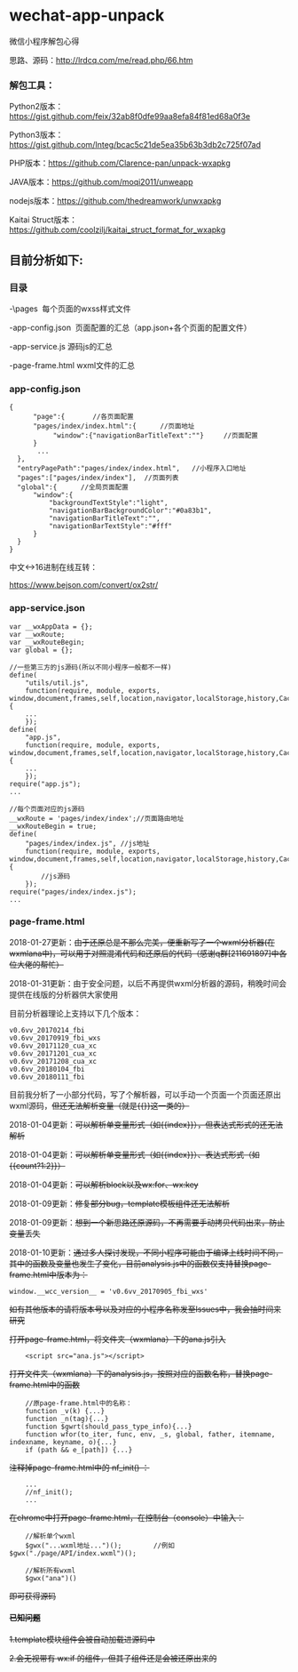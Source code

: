 # wechat-app-unpack
微信小程序解包心得

思路、源码：http://lrdcq.com/me/read.php/66.htm

### 解包工具：

Python2版本：https://gist.github.com/feix/32ab8f0dfe99aa8efa84f81ed68a0f3e

Python3版本：https://gist.github.com/Integ/bcac5c21de5ea35b63b3db2c725f07ad

PHP版本：https://github.com/Clarence-pan/unpack-wxapkg

JAVA版本：https://github.com/moqi2011/unweapp

nodejs版本：https://github.com/thedreamwork/unwxapkg

Kaitai Struct版本：https://github.com/coolzilj/kaitai_struct_format_for_wxapkg


## 目前分析如下:

### 目录

-\pages  每个页面的wxss样式文件

-app-config.json  页面配置的汇总（app.json+各个页面的配置文件）

-app-service.js 源码js的汇总

-page-frame.html  wxml文件的汇总

### app-config.json

    {
          "page":{       //各页面配置
          "pages/index/index.html":{      //页面地址
               "window":{"navigationBarTitleText":""}     //页面配置
          }
           ...
      },
      "entryPagePath":"pages/index/index.html",   //小程序入口地址
      "pages":["pages/index/index"],  //页面列表
      "global":{      //全局页面配置
          "window":{
              "backgroundTextStyle":"light",
              "navigationBarBackgroundColor":"#0a83b1",
              "navigationBarTitleText":"",
              "navigationBarTextStyle":"#fff"
          }
      }
    }

中文<->16进制在线互转：

https://www.bejson.com/convert/ox2str/

### app-service.json

    var __wxAppData = {};
    var __wxRoute;
    var __wxRouteBegin;
    var global = {};

    //一些第三方的js源码(所以不同小程序一般都不一样)
    define(
        "utils/util.js", 
        function(require, module, exports, window,document,frames,self,location,navigator,localStorage,history,Caches,screen,alert,confirm,prompt,XMLHttpRequest,WebSocket,Reporter,webkit,WeixinJSCore){
        ...
        });
    define(
        "app.js", 
        function(require, module, exports, window,document,frames,self,location,navigator,localStorage,history,Caches,screen,alert,confirm,prompt,XMLHttpRequest,WebSocket,Reporter,webkit,WeixinJSCore){
        ...
        });
    require("app.js");
    ...

    //每个页面对应的js源码
    __wxRoute = 'pages/index/index';//页面路由地址
    __wxRouteBegin = true; 
    define(
        "pages/index/index.js", //js地址
        function(require, module, exports, window,document,frames,self,location,navigator,localStorage,history,Caches,screen,alert,confirm,prompt,XMLHttpRequest,WebSocket,Reporter,webkit,WeixinJSCore){
            //js源码
        });
    require("pages/index/index.js");
    ...

### page-frame.html

2018-01-27更新：~~由于还原总是不那么完美，便重新写了一个wxml分析器(在wxmlana中)，可以用于对照混淆代码和还原后的代码（感谢q群[211691897]中各位大佬的帮忙）~~

2018-01-31更新：由于安全问题，以后不再提供wxml分析器的源码，稍晚时间会提供在线版的分析器供大家使用

目前分析器理论上支持以下几个版本：

    v0.6vv_20170214_fbi
	v0.6vv_20170919_fbi_wxs
	v0.6vv_20171120_cua_xc
    v0.6vv_20171201_cua_xc
    v0.6vv_20171208_cua_xc
    v0.6vv_20180104_fbi
    v0.6vv_20180111_fbi

目前我分析了一小部分代码，写了个解析器，可以手动一个页面一个页面还原出wxml源码，~~但还无法解析变量（就是{{}}这一类的）~~

2018-01-04更新：~~可以解析单变量形式（如{{index}}），但表达式形式的还无法解析~~

2018-01-04更新：~~可以解析单变量形式（如{{index}}）、表达式形式（如{{count?1:2}}）~~

2018-01-04更新：~~可以解析block以及wx:for、wx:key~~

2018-01-09更新：~~修复部分bug，template模板组件还无法解析~~

2018-01-09更新：~~想到一个新思路还原源码，不再需要手动拷贝代码出来，防止变量丢失~~

2018-01-10更新：~~通过多人探讨发现，不同小程序可能由于编译上线时间不同，其中的函数及变量也发生了变化，目前analysis.js中的函数仅支持替换page-frame.html中版本为：~~

    window.__wcc_version__ = 'v0.6vv_20170905_fbi_wxs'

~~如有其他版本的请将版本号以及对应的小程序名称发至Issues中，我会抽时间来研究~~

~~打开page-frame.html，将文件夹（wxmlana）下的ana.js引入~~

        <script src="ana.js"></script>

~~打开文件夹（wxmlana）下的analysis.js，按照对应的函数名称，替换page-frame.html中的函数~~

        //原page-frame.html中的名称：
        function _v(k) {...}
        function _n(tag){...}
        function $gwrt(should_pass_type_info){...}
        function wfor(to_iter, func, env, _s, global, father, itemname, indexname, keyname, o){...}
        if (path && e_[path]) {...}

~~注释掉page-frame.html中的 nf_init() ：~~

        ...
        //nf_init();
        ...

~~在chrome中打开page-frame.html，在控制台（console）中输入：~~

        //解析单个wxml
        $gwx("...wxml地址...")();        //例如$gwx("./page/API/index.wxml")();

        //解析所有wxml
        $gwx("ana")()

~~即可获得源码~~

#### ~~已知问题~~

~~1.template模块组件会被自动加载进源码中~~

~~2.会无视带有 wx:if 的组件，但其子组件还是会被还原出来的~~

